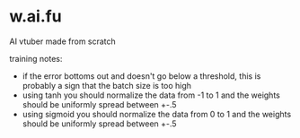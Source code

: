 # w.ai.fu
AI vtuber made from scratch

training notes:
- if the error bottoms out and doesn't go below a threshold, this is probably a sign that the batch size is too high
- using tanh you should normalize the data from -1 to 1 and the weights should be uniformly spread between +-.5
- using sigmoid you should normalize the data from 0 to 1 and the weights should be uniformly spread between +-.5

